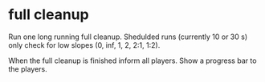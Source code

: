 # full cleanup

Run one long running full cleanup. Shedulded runs (currently 10 or 30 s) only check for low slopes (0, inf, 1, 2, 2:1, 1:2).

When the full cleanup is finished inform all players. Show a progress bar to the players.